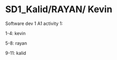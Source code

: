# SD1_Kalid/RAYAN/ Kevin
Software dev 1 A1
  activity 1:

  1-4:
  kevin

  5-8: rayan

  9-11:
  kalid 
  
